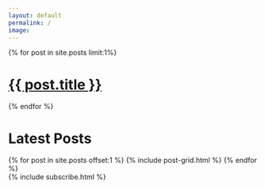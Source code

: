 ```yaml
---
layout: default
permalink: /
image:
---
```


<div id="content" class="main">

  {% for post in site.posts  limit:1%}
    <div class="page-lead" style="background-image:url({{ site.url }}/images/{{ post.image.teaser }})">
      <a href="{{ site.url }}{{ post.url }}" title="{{ post.title }}" class="post-teaser">
      <div class="page-lead-content">
        <h1 class="page-lead-title">{{ post.title }}</h1>
      </div>
      </a>
    {% endfor %}
  </div>

  <div class="wrap">
    <h1 id="posts">Latest Posts</h1>
    <div class="tiles">
      {% for post in site.posts offset:1 %}
          {% include post-grid.html %}
          {% endfor %}
    </div><!-- /.tiles -->
  </div>


<div id="subscribe" class="wrap">
{% include subscribe.html %}
<div>
